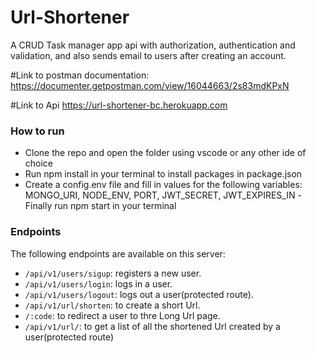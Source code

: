 # Url-Shortener

 A CRUD Task manager app api with authorization, authentication and validation, and also sends email to users after creating an account.
 
#Link to postman documentation: 
https://documenter.getpostman.com/view/16044663/2s83mdKPxN

#Link to Api
https://url-shortener-bc.herokuapp.com

### How to run
- Clone the repo and open the folder using vscode or any other ide of choice
- Run npm install in your terminal to install packages in package.json
- Create a config.env file and fill in values for the following variables:
MONGO_URI,
NODE_ENV,
PORT,
JWT_SECRET,
JWT_EXPIRES_IN
-Finally run npm start in your terminal

### Endpoints
The following endpoints are available on this server:
- `/api/v1/users/sigup`: registers a new user.
- `/api/v1/users/login`: logs in a user.
- `/api/v1/users/logout`: logs out a user(protected route).
- `/api/v1/url/shorten`: to create a short Url.
- `/:code`: to redirect a user to thre Long Url page.
- `/api/v1/url/`: to get a list of all the shortened Url created by a user(protected route)
